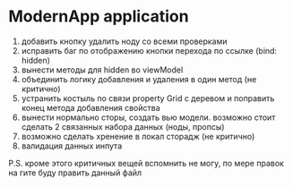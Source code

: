 # ModernApp application
1) добавить кнопку удалить ноду со всеми проверками
2) исправить баг по отображению кнопки перехода по ссылке (bind: hidden)
3) вынести методы для hidden во viewModel 
4) объединить логику добавления и удаления в один метод (не критично)
5) устранить костыль по связи property Grid с деревом и поправить конец метода добавления свойства
6) вынести нормально сторы, создать вью модели. возможно стоит сделать 2 связанных набора данных (ноды, пропсы)
7) возможно сделать хренение в локал сторадж (не критично)
8) валидация данных инпута

P.S. кроме этого критичных вещей вспомнить не могу, по мере правок на гите буду править данный файл
